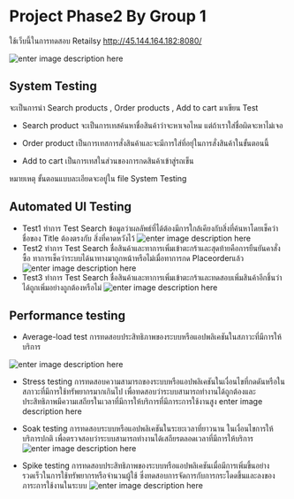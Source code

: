 # Project Phase2 By Group 1 

ใช้เว็บนี้ในการทดสอบ Retailsy http://45.144.164.182:8080/

![enter image description here](https://img5.pic.in.th/file/secure-sv1/sss8.png)

## System Testing

จะเป็นการนำ Search products , Order products , Add to cart มาเขียน Test 

- Search product จะเป็นการเทสค้นหาชื่อสินค้าว่าจะหาเจอไหม แต่ถ้าเราใส่ชื่อผิดจะหาไม่เจอ

- Order product เป็นการเทสการสั่งสินค้าและจะมีการใส่ที่อยุ่ในการสั่งสินค้าในขั้นตอนนี้ 

- Add to cart เป็นการเทสในส่วนของการกดสินค้าเข้าสู่รถเข็น

หมายเหตุ ขั้นตอนแบบละเอียดจะอยู่ใน file System Testing


## Automated UI Testing
 - Test1 ทำการ Test Search ข้อมูลว่าผลลัพธ์ที่ได้ต้องมีการใกล้เคียงกับสิ่งที่ค้นหาโดยเช็คว่า ชื่อของ Title ต้องตรงกับ สิ่งที่คาดหวังไว้
 ![enter image description here](https://img2.pic.in.th/pic/Test1.png)
 - Test2 ทำการ Test Search ชื่อสินค้าและทาการเพิ่มเข้าตะกร้าและสุดท้ายคือการยืนยันคาสั่งซื้อ ทาการเช็คว่าระบบได้นาทางมาถูกหน้าหรือไม่เมื่อทาการกด Placeorderแล้ว
![enter image description here](https://img2.pic.in.th/pic/Test2.png)
 - Test3 ทำการ Test Search ชื่อสินค้าและทาการเพิ่มเข้าตะกร้าและทดสอบเพิ่มสินค้าอีกชิ้นว่าได้ถูกเพิ่มอย่างถูกต้องหรือไม่
![enter image description here](https://img5.pic.in.th/file/secure-sv1/Test3.png)

## Performance testing

 - Average-load test การทดสอบประสิทธิภาพของระบบหรือแอปพลิเคชันในสภาวะที่มีการให้บริการ

![enter image description here](https://img5.pic.in.th/file/secure-sv1/avg11.png)
 - Stress testing การทดสอบความสามารถของระบบหรือแอปพลิเคชันในเงื่อนไขที่กดดันหรือในสภาวะที่มีการใช้ทรัพยากรมากเกินไป เพื่อทดสอบว่าระบบสามารถทำงานได้ถูกต้องและประสิทธิภาพมีความเสถียรในเวลาที่มีการให้บริการที่มีภาระการใช้งานสูง
 enter image description here

 - Soak testing การทดสอบระบบหรือแอปพลิเคชันในระยะเวลาที่ยาวนาน ในเงื่อนไขการให้บริการปกติ เพื่อตรวจสอบว่าระบบสามารถทำงานได้เสถียรตลอดเวลาที่มีการให้บริการ
![enter image description here](https://img2.pic.in.th/pic/Soak.png)
 - Spike testing การทดสอบประสิทธิภาพของระบบหรือแอปพลิเคชันเมื่อมีการเพิ่มขึ้นอย่างรวดเร็วในการใช้ทรัพยากรหรือจำนวนผู้ใช้ ซึ่งทดสอบการจัดการกับการกระโดดขึ้นและลงของภาระการใช้งานในระบบ
![enter image description here](https://img2.pic.in.th/pic/sp.png)
